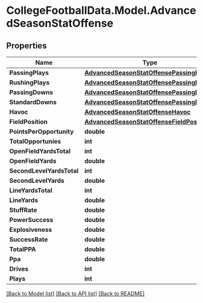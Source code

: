 # CollegeFootballData.Model.AdvancedSeasonStatOffense

## Properties

Name | Type | Description | Notes
------------ | ------------- | ------------- | -------------
**PassingPlays** | [**AdvancedSeasonStatOffensePassingPlays**](AdvancedSeasonStatOffensePassingPlays.md) |  | 
**RushingPlays** | [**AdvancedSeasonStatOffensePassingPlays**](AdvancedSeasonStatOffensePassingPlays.md) |  | 
**PassingDowns** | [**AdvancedSeasonStatOffensePassingDowns**](AdvancedSeasonStatOffensePassingDowns.md) |  | 
**StandardDowns** | [**AdvancedSeasonStatOffensePassingDowns**](AdvancedSeasonStatOffensePassingDowns.md) |  | 
**Havoc** | [**AdvancedSeasonStatOffenseHavoc**](AdvancedSeasonStatOffenseHavoc.md) |  | 
**FieldPosition** | [**AdvancedSeasonStatOffenseFieldPosition**](AdvancedSeasonStatOffenseFieldPosition.md) |  | 
**PointsPerOpportunity** | **double** |  | 
**TotalOpportunies** | **int** |  | 
**OpenFieldYardsTotal** | **int** |  | 
**OpenFieldYards** | **double** |  | 
**SecondLevelYardsTotal** | **int** |  | 
**SecondLevelYards** | **double** |  | 
**LineYardsTotal** | **int** |  | 
**LineYards** | **double** |  | 
**StuffRate** | **double** |  | 
**PowerSuccess** | **double** |  | 
**Explosiveness** | **double** |  | 
**SuccessRate** | **double** |  | 
**TotalPPA** | **double** |  | 
**Ppa** | **double** |  | 
**Drives** | **int** |  | 
**Plays** | **int** |  | 

[[Back to Model list]](../README.md#documentation-for-models) [[Back to API list]](../README.md#documentation-for-api-endpoints) [[Back to README]](../README.md)

